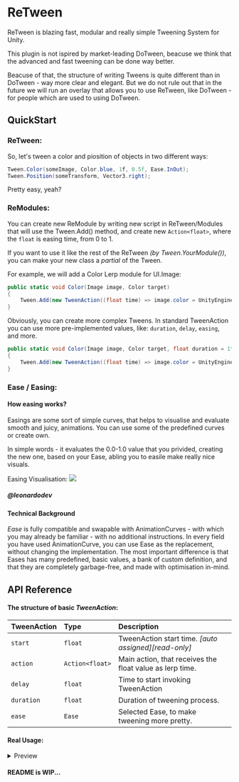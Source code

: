 


# ReTween

ReTween is blazing fast, modular and really simple Tweening System for Unity.

This plugin is not ispired by market-leading DoTween, beacuse we think that the advanced and fast tweening can be done way better. 

Beacuse of that, the structure of writing Tweens is quite different than in DoTween - way more clear and elegant. But we do not rule out that in the future we will run an overlay that allows you to use ReTween, like DoTween - for people which are used to using DoTween.

## QuickStart

### ReTween:

So, let's tween a color and piosition of objects in two different ways:

```csharp
Tween.Color(someImage, Color.blue, 1f, 0.5f, Ease.InOut);
Tween.Position(someTransform, Vector3.right);
```

Pretty easy, yeah?

### ReModules:

You can create new ReModule by writing new script in ReTween/Modules that will use the Tween.Add() method, and create new `Action<float>`, where the `float` is easing time, from 0 to 1.

If you want to use it like the rest of the ReTween *(by Tween.YourModule())*, you can make your new class a *partial* of the Tween.

For example, we will add a Color Lerp module for UI.Image:

```csharp
public static void Color(Image image, Color target)
{
    Tween.Add(new TweenAction((float time) => image.color = UnityEngine.Color.LerpUnclamped(image.color, target, time)));
}
```

Obviously, you can create more complex Tweens. In standard TweenAction you can use more pre-implemented values, like: `duration`, `delay`, `easing`, and more.

```csharp
public static void Color(Image image, Color target, float duration = 1f, float delay = 0f, Ease ease = null)
{
    Tween.Add(new TweenAction((float time) => image.color = UnityEngine.Color.LerpUnclamped(image.color, target, time), duration, delay, ease));
}
```


### Ease / Easing:

#### How easing works?

Easings are some sort of simple curves, that helps to visualise and evaluate smooth and juicy, animations. You can use some of the predefined curves or create own.

In simple words - it evaluates the 0.0-1.0 value that you privided, creating the new one, based on your Ease, abling you to easile make really nice visuals. 

Easing Visualisation:
![](https://i.ibb.co/tX2dMRV/1-0-Z40-Vvur-Cgo-GJb-Kjj-In-Dl-Ax.gif)
##### @leonardodev

#### Technical Background

*Ease* is fully compatible and swapable with AnimationCurves - with which you may already be familiar - with no additional instructions. 
In every field you have used AnimationCurve, you can use Ease as the replacement, without changing the implementation. 
The most important difference is that Eases has many predefined, basic values, a bank of custom definition, and that they are completely garbage-free, and made with optimisation in-mind. 


## API Reference
#### The structure of basic *TweenAction*:

| TweenAction | Type     | Description                |
| :-------- | :------- | :------------------------- |
| `start` | `float` | TweenAction start time. *[auto assigned][read-only]* |
| `action` | `Action<float>` | Main action, that receives the float value as lerp time. |
| `delay` | `float` | Time to start invoking TweenAction |
| `duration` | `float` | Duration of tweening process. |
| `ease` | `Ease` | Selected Ease, to make tweening more pretty.  |

#### Real Usage:
<details><summary>Preview</summary>
2D Animations:
![](https://i.ibb.co/7VF3Kqt/Follow-Through.gif)
![](https://i.ibb.co/N1fb49d/Secondary-Action.gif)
@skillshare
</details>

#### README is WIP...